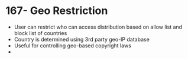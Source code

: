 # 167- Geo Restriction
- User can restrict who can access distribution  based on allow list and block list of countries
- Country is determined using 3rd party geo-IP database
- Useful for controlling geo-based copyright laws
- 